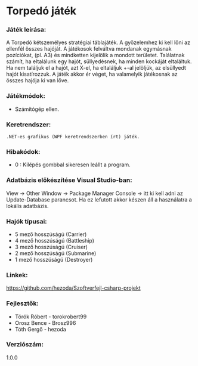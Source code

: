 
# Torpedó játék

### Játék leírása:
A Torpedó kétszemélyes stratégiai táblajáték.  A győzelemhez ki kell lőni az ellenfél összes hajóját. A játékosok felváltva mondanak egymásnak pozíciókat, (pl. A3) és mindketten kijelölik a mondott területet. Találatnak számít, ha eltalálunk egy hajót, süllyedésnek, ha minden kockáját eltaláltuk. Ha nem találjuk el a hajót, azt X-el, ha eltaláljuk +-al jelöljük, az elsüllyedt hajót kisatírozzuk. A játék akkor ér véget, ha valamelyik játékosnak az összes hajója ki van lőve.

### Játékmódok:
- Számítógép ellen.

### Keretrendszer:
    .NET-es grafikus (WPF keretrendszerben írt) játék.
	
### Hibakódok:
- 0 : Kilépés gombbal sikeresen leállt a program.

### Adatbázis előkészítése Visual Studio-ban:
View -> Other Window -> Package Manager Console -> itt ki kell adni az Update-Database parancsot. Ha ez lefutott akkor készen áll a használatra a lokális adatbázis.

### Hajók típusai:
- 5 mező hosszúságú (Carrier)
- 4 mező hosszúságú (Battleship)
- 3 mező hosszúságú (Cruiser)
- 2 mező hosszúságú (Submarine)
- 1 mező hosszúságú (Destroyer)

### Linkek:
https://github.com/hezoda/Szoftverfejl-csharp-projekt

### Fejlesztők: 
- Török Róbert - torokrobert99
- Orosz Bence - Brosz996
- Tóth Gergő - hezoda

### Verziószám:
1.0.0
